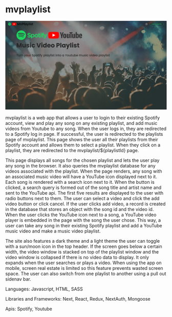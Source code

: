 # mvplaylist

[![IMAGE_ALT](mvplaylist.png)](https://www.youtube.com/embed/70tjwO3O_Q4)

mvplaylist is a web app that allows a user to login to their existing Spotify account, view and play any song on any existing playlist, and add music videos from Youtube to any song. When the user logs in, they are redirected to a Spotify log in page. If successful, the user is redirected to the playlists page of mvplaylist. This page shows the user all their playlists from their Spotify account and allows them to select a playlist. When they click on a playlist, they are redirected to the mvplaylist/${playlistId} page.

 This page displays all songs for the chosen playlist and lets the user play any song in the browser. It also queries the mvplaylist database for any videos associated with the playlist. When the page renders, any song with an associated music video will have a YouTube icon displayed next to it. Each song is rendered with a search icon next to it. When the button is clicked, a search query is formed out of the song title and artist name and sent to the YouTube api. The first five results are displayed to the user with radio buttons next to them. The user can select a video and click the add video button or click cancel. If the user clicks add video, a record is created in the database that stores an object with the song id and the video id. When the user clicks the YouTube icon next to a song, a YouTube video player is embedded in the page with the song the user chose. This way, a user can take any song in their existing Spotify playlist and add a YouTube music video and make a music video playlist.

 The site also features a dark theme and a light theme the user can toggle with a sun/moon icon in the top header. If the screen goes below a certain width, the video window is stacked on top of the playlist window and the video window is collapsed if there is no video data to display. It only expands when the user searches or plays a video. When using the app on mobile, screen real estate is limited so this feature prevents wasted screen space. The user can also switch from one playlist to another using a pull out sidenav bar. 
 

Languages: Javascript, HTML, SASS

Libraries and Frameworks: Next, React, Redux, NextAuth, Mongoose

Apis: Spotify, Youtube